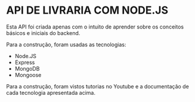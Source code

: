 # API DE LIVRARIA COM NODE.JS
Esta API foi criada apenas com o intuito de aprender sobre os conceitos básicos e iniciais do backend.

Para a construção, foram usadas as tecnologias:
- Node.JS
- Express
- MongoDB
- Mongoose

Para a construção, foram vistos tutorias no Youtube e a documentação de cada tecnologia apresentada acima.
